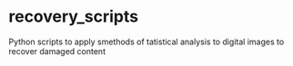 # recovery_scripts
Python scripts to apply smethods of tatistical analysis to digital images to recover damaged content 
